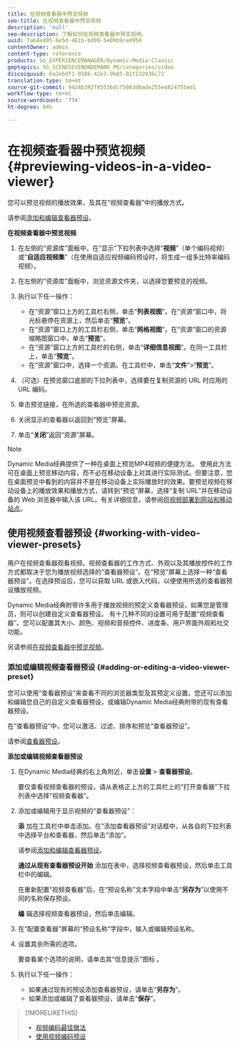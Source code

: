 ```yaml
---
title: 在视频查看器中预览视频
seo-title: 在视频查看器中预览视频
description: 'null'
seo-description: 了解如何在视频查看器中预览视频。
uuid: 7ab4e805-6e5d-461b-bd99-5e09b9ced950
contentOwner: admin
content-type: reference
products: SG_EXPERIENCEMANAGER/Dynamic-Media-Classic
geptopics: SG_SCENESEVENONDEMAND_PK/categories/video
discoiquuid: 6a2e6df1-9186-42e2-9b85-01f132936c72
translation-type: tm+mt
source-git-commit: 9424b392f85536dc75083d0ade255e4824755ed1
workflow-type: tm+mt
source-wordcount: '774'
ht-degree: 84%

---
```



# 在视频查看器中预览视频{#previewing-videos-in-a-video-viewer}

您可以预览视频的播放效果，及其在“视频查看器”中的播放方式。

请参阅[添加和编辑查看器预设](application-setup.md#adding_and_editing_viewer_presets)。

**在视频查看器中预览视频**

1. 在左侧的“资源库”面板中，在“显示”下拉列表中选择“**视频**”（单个编码视频）或“**自适应视频集**”（在使用自适应视频编码预设时，将生成一组多比特率编码视频）。
1. 在左侧的“资源库”面板中，浏览资源文件夹，以选择您要预览的视频。
1. 执行以下任一操作：

   * 在“资源”窗口上方的工具栏右侧，单击“**列表视图**”。在“资源”窗口中，将光标悬停在资源上，然后单击“**预览**”。
   * 在“资源”窗口上方的工具栏右侧，单击“**网格视图**”。在“资源”窗口的资源缩略图窗口中，单击“**预览**”。
   * 在“资源”窗口上方的工具栏的右侧，单击“**详细信息视图**”。在同一工具栏上，单击“**预览**”。
   * 在“资源”窗口中，选择一个资源。在工具栏中，单击“**文件**”>“**预览**”。

1. （可选）在预览窗口底部的下拉列表中，选择要在复制资源的 URL 时应用的 URL 编码。
1. 单击预览链接，在所选的查看器中预览资源。
1. 关闭显示的查看器以返回到“预览”屏幕。
1. 单击“**关闭**”返回“资源”屏幕。

>[!NOTE]
>
>Dynamic Media经典提供了一种在桌面上预览MP4视频的便捷方法。 使用此方法可在桌面上预览移动内容，而不必在移动设备上对其进行实际测试。但要注意，您在桌面预览中看到的内容并不是在移动设备上实际播放时的效果。要预览视频在移动设备上的播放效果和播放方式，请转到“预览”屏幕，选择“复制 URL”并在移动设备的 Web 浏览器中输入该 URL。有关详细信息，请参阅[将视频部署到网站和移动站点](deploying-video-websites-mobile-sites.md#deploying_video_to_your_websites_and_mobile_sites)。

## 使用视频查看器预设 {#working-with-video-viewer-presets}

用户在视频查看器观看视频。视频查看器的工作方式、外观以及其播放控件的工作方式都取决于您为播放视频选择的“查看器预设”。在“预览”屏幕上选择一种“查看器预设”。在选择预设后，您可以获取 URL 或嵌入代码，以便使用所选的查看器预设播放视频。

Dynamic Media经典附带许多用于播放视频的预定义查看器预设，如果您是管理员，则可以创建自定义查看器预设。 有十几种不同的设置可用于配置“视频查看器”。您可以配置其大小、颜色、视频和音频控件、进度条、用户界面外观和社交功能。

另请参阅[在视频查看器中预览视频](previewing-videos-video-viewer.md#previewing_videos_in_a_video_viewer)。

### 添加或编辑视频查看器预设 {#adding-or-editing-a-video-viewer-preset}

您可以使用“查看器预设”来查看不同的浏览器类型及其预定义设置。您还可以添加和编辑您自己的自定义查看器预设，或编辑Dynamic Media经典附带的现有查看器预设。

在“查看器预设”中，您可以激活、过滤、排序和预览“查看器预设”。

请参阅[查看器预设](application-setup.md#viewer_presets)。

**添加或编辑视频查看器预设**

1. 在Dynamic Media经典的右上角附近，单击&#x200B;**设置** > **查看器预设**。

   要仅查看视频查看器的预设，请从表格正上方的工具栏上的“打开查看器”下拉列表中选择“视频查看器”。

1. 添加或编辑用于显示视频的“查看器预设”：

   **添** 加在工具栏中单击添加。在“添加查看器预设”对话框中，从各自的下拉列表中选择平台和查看器，然后单击“添加”。

   请参阅[添加和编辑查看器预设](application-setup.md#adding_and_editing_viewer_presets)。

   **通过从现有查看器预设开始** 添加在表中，选择视频查看器预设，然后单击工具栏中的编辑。

   在重新配置“视频查看器”后，在“预设名称”文本字段中单击“**另存为**”以使用不同的名称保存预设。

   **编** 辑选择视频查看器预设，然后单击编辑。

1. 在“配置查看器”屏幕的“预设名称”字段中，输入或编辑预设名称。
1. 设置其余所需的选项。

   要查看某个选项的说明，请单击其“信息提示”图标 。

1. 执行以下任一操作：

   * 如果通过现有的预设添加查看器预设，请单击“**另存为**”。
   * 如果添加或编辑了查看器预设，请单击“**保存**”。

>[!MORELIKETHIS]
>
>* [视频编码最佳做法](uploading-encoding-videos.md#best_practices_for_video_encoding)
>* [使用视频编码预设](uploading-encoding-videos.md#working_with_video_encoding_presets)

